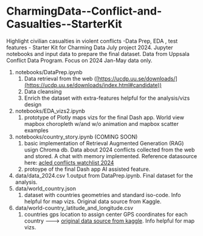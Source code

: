 # CharmingData--Conflict-and-Casualties--StarterKit
Highlight civilian casualties in violent conflicts  -Data Prep, EDA , test features - Starter Kit for Charming Data July project 2024.
Jupyter notebooks and input data to prepare the final dataset. Data from Uppsala Conflict Data Program. Focus on 2024 Jan-May data only.
1. notebooks/DataPrep.ipynb
   1. Data retrieval from the web ([https://ucdp.uu.se/downloads/](https://ucdp.uu.se/downloads/index.html#candidate))
   2. Data cleansing
   3. Enrich the dataset with extra-features helpful for the analysis/vizs design  
2. notebooks/EDA_vizs2.ipynb 
   1. prototype of Plotly maps vizs for the final Dash app. World view mapbox choropleth w/and w/o animation and mapbox scatter examples
3. notebooks/country_story.ipynb (COMING SOON)
   1. basic implementation of Retrieval Augmented Generation (RAG) usign Chroma db. Data about 2024 conflicts collected from the web and stored. A chat with memory implemented. Reference datasource here: [acled conflicts watchlist 2024](https://acleddata.com/conflict-watchlist-2024/)
   1. protoype of the final Dash app AI assisted feature.
4. data/data_2024.csv
   1.output from DataPrep.ipynb. Final dataset for the analysis.
5. data/world_country.json
   1. dataset with countries geometries and standard iso-code. Info helpful for map vizs. Original data source from Kaggle.
6. data/world-country_latitude_and_longitude.csv
   1. countries gps location to assign center GPS coordinates for each country  ---> [original data source from kaggle](https://www.kaggle.com/datasets/paultimothymooney/latitude-and-longitude-for-every-country-and-state). Info helpful for map vizs.
